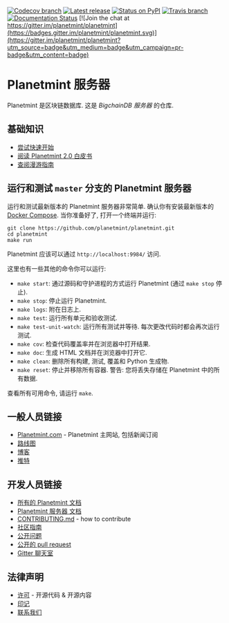 <!---
Copyright © 2020 Interplanetary Database Association e.V.,
Planetmint and IPDB software contributors.
SPDX-License-Identifier: (Apache-2.0 AND CC-BY-4.0)
Code is Apache-2.0 and docs are CC-BY-4.0
--->

<!--- There is no shield to get the latest version
(including pre-release versions) from PyPI,
so show the latest GitHub release instead.
--->

[![Codecov branch](https://img.shields.io/codecov/c/github/planetmint/planetmint/master.svg)](https://codecov.io/github/planetmint/planetmint?branch=master)
[![Latest release](https://img.shields.io/github/release/planetmint/planetmint/all.svg)](https://github.com/planetmint/planetmint/releases)
[![Status on PyPI](https://img.shields.io/pypi/status/planetmint.svg)](https://pypi.org/project/Planetmint/)
[![Travis branch](https://img.shields.io/travis/planetmint/planetmint/master.svg)](https://travis-ci.com/planetmint/planetmint)
[![Documentation Status](https://readthedocs.org/projects/planetmint-server/badge/?version=latest)](https://docs.planetmint.com/projects/server/en/latest/)
[![Join the chat at https://gitter.im/planetmint/planetmint](https://badges.gitter.im/planetmint/planetmint.svg)](https://gitter.im/planetmint/planetmint?utm_source=badge&utm_medium=badge&utm_campaign=pr-badge&utm_content=badge)

# Planetmint 服务器

Planetmint 是区块链数据库. 这是 _BigchainDB 服务器_ 的仓库.

## 基础知识

* [尝试快速开始](https://docs.planetmint.com/projects/server/en/latest/quickstart.html)
* [阅读 Planetmint 2.0 白皮书](https://www.planetmint.com/whitepaper/)
* [查阅漫游指南](https://www.planetmint.com/developers/guide/)

## 运行和测试 `master` 分支的 Planetmint 服务器

运行和测试最新版本的 Planetmint 服务器非常简单. 确认你有安装最新版本的 [Docker Compose](https://docs.docker.com/compose/install/). 当你准备好了, 打开一个终端并运行:

```text
git clone https://github.com/planetmint/planetmint.git
cd planetmint
make run
```

Planetmint 应该可以通过 `http://localhost:9984/` 访问.

这里也有一些其他的命令你可以运行:

* `make start`: 通过源码和守护进程的方式运行 Planetmint (通过 `make stop` 停止).
* `make stop`: 停止运行 Planetmint.
* `make logs`: 附在日志上.
* `make test`: 运行所有单元和验收测试.
* `make test-unit-watch`: 运行所有测试并等待. 每次更改代码时都会再次运行测试.
* `make cov`: 检查代码覆盖率并在浏览器中打开结果.
* `make doc`: 生成 HTML 文档并在浏览器中打开它.
* `make clean`: 删除所有构建, 测试, 覆盖和 Python 生成物.
* `make reset`: 停止并移除所有容器. 警告: 您将丢失存储在 Planetmint 中的所有数据.

查看所有可用命令, 请运行 `make`.

## 一般人员链接

* [Planetmint.com](https://www.planetmint.com/) - Planetmint 主网站, 包括新闻订阅
* [路线图](https://github.com/planetmint/org/blob/master/ROADMAP.md)
* [博客](https://medium.com/the-planetmint-blog)
* [推特](https://twitter.com/Planetmint)

## 开发人员链接

* [所有的 Planetmint 文档](https://docs.planetmint.com/en/latest/)
* [Planetmint 服务器 文档](https://docs.planetmint.com/projects/server/en/latest/index.html)
* [CONTRIBUTING.md](.github/CONTRIBUTING.md) - how to contribute
* [社区指南](CODE_OF_CONDUCT.md)
* [公开问题](https://github.com/planetmint/planetmint/issues)
* [公开的 pull request](https://github.com/planetmint/planetmint/pulls)
* [Gitter 聊天室](https://gitter.im/planetmint/planetmint)

## 法律声明

* [许可](LICENSES.md) - 开源代码 & 开源内容
* [印记](https://www.planetmint.com/imprint/)
* [联系我们](https://www.planetmint.com/contact/)
